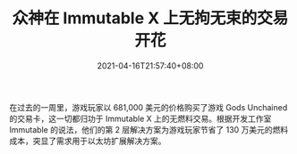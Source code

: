 ﻿---
title: "众神在 Immutable X 上无拘无束的交易开花"
date: 2021-04-16T21:57:40+08:00
lastmod: 2021-04-16T16:45:40+08:00
draft: false
authors: ["Philippa"]
description: "在过去的一周里，游戏玩家以 681,000 美元的价格购买了游戏 Gods Unchained 的交易卡，这一切都归功于 Immutable X 上的无燃料交易。根据开发工作室 Immutable 的说法，他们的第 2 层解决方案为游戏玩家节省了 130 万美元的燃料成本，突显了需求用于以太坊扩展解决方案。"
featuredImage: "gods-unchained-trading-blossoms-on-immutable-x.png"
tags: ["Virtual World","虚拟世界","Play to Earn"]
categories: ["news"]
news: ["虚拟世界"]
weight: 
lightgallery: true
pinned: false
recommend: false
recommend1: false
---

在过去的一周里，游戏玩家以 681,000 美元的价格购买了游戏 Gods Unchained 的交易卡，这一切都归功于 Immutable X 上的无燃料交易。根据开发工作室 Immutable 的说法，他们的第 2 层解决方案为游戏玩家节省了 130 万美元的燃料成本，突显了需求用于以太坊扩展解决方案。

<!--more-->

